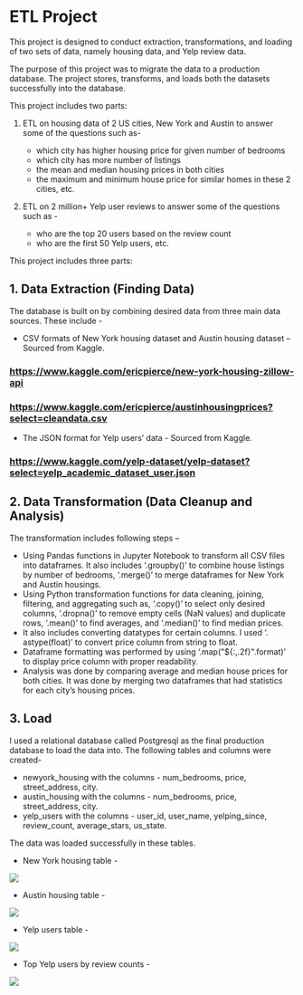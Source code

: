 # ETL Project

This project is designed to conduct extraction, transformations, and loading of two sets of data, namely housing data, and Yelp review data.

The purpose of this project was to migrate the data to a production database. The project stores, transforms, and loads both the datasets successfully into the database.

This project includes two parts:

1. ETL on housing data of 2 US cities, New York and Austin to answer some of the questions such as- 
    * which city has higher housing price for given number of bedrooms
    * which city has more number of listings
    * the mean and median housing prices in both cities
    * the maximum and minimum house price for similar homes in these 2 cities, etc.

2. ETL on 2 million+ Yelp user reviews to answer some of the questions such as - 
    * who are the top 20 users based on the review count
    * who are the first 50 Yelp users, etc.



This project includes three parts:

## 1. Data Extraction (Finding Data) 

The database is built on by combining desired data from three main data sources. 
These include -

* CSV formats of New York housing dataset and Austin housing dataset – Sourced from Kaggle. 

### https://www.kaggle.com/ericpierce/new-york-housing-zillow-api
### https://www.kaggle.com/ericpierce/austinhousingprices?select=cleandata.csv

* The JSON format for Yelp users’ data - Sourced from Kaggle.

### https://www.kaggle.com/yelp-dataset/yelp-dataset?select=yelp_academic_dataset_user.json 

## 2. Data Transformation (Data Cleanup and Analysis)

The transformation includes following steps –

* Using Pandas functions in Jupyter Notebook to transform all CSV files into dataframes. It also includes ‘.groupby()’ to combine house listings by number of bedrooms, ‘.merge()’ to merge dataframes for New York and Austin housings.
* Using Python transformation functions for data cleaning, joining, filtering, and aggregating such as, ‘.copy()’ to select only desired columns, ‘.dropna()’ to remove empty cells (NaN values) and duplicate rows, ‘.mean()’ to find averages, and ‘.median()’ to find median prices. 
* It also includes converting datatypes for certain columns. I used ‘. astype(float)’ to convert price column from string to float.
* Dataframe formatting was performed by using ‘.map("${:,.2f}".format)’ to display price column  with proper readability.
* Analysis was done by comparing average and median house prices for both cities. It was done by merging two dataframes that had statistics for each city’s housing prices.

## 3. Load

I used a relational database called Postgresql as the final production database to load the data into. The following tables and columns were created-
* newyork_housing with the columns - num_bedrooms, price, street_address, city.
* austin_housing with the columns - num_bedrooms, price, street_address, city.
* yelp_users with the columns - user_id, user_name, yelping_since, review_count, average_stars, us_state.

The data was loaded successfully in these tables. 

* New York housing table - 

![](https://github.com/poonam-ux/ETL_Project/blob/main/Images/newyork_housing_table.png)

* Austin housing table - 

![](https://github.com/poonam-ux/ETL_Project/blob/main/Images/austin_housting_table.png)

* Yelp users table - 

![](https://github.com/poonam-ux/ETL_Project/blob/main/Images/yelp_users_table.png)

* Top Yelp users by review counts - 

![](https://github.com/poonam-ux/ETL_Project/blob/main/Images/top_yelp_users_by_review_count.png)

